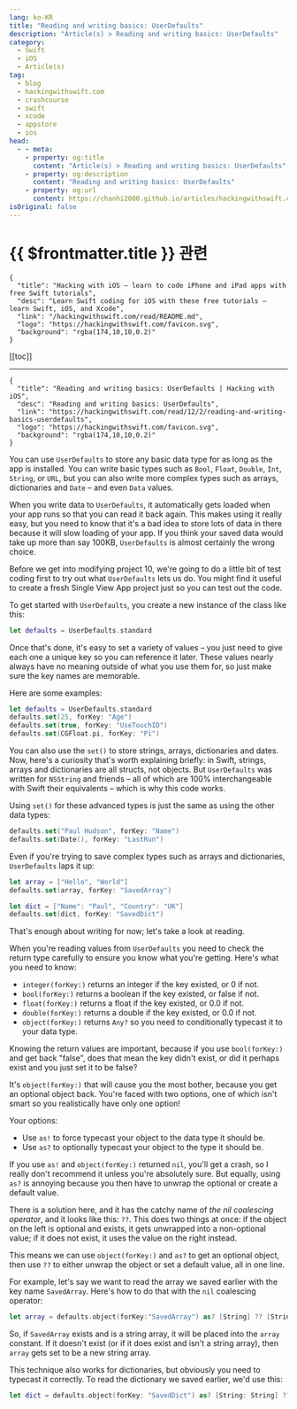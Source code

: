 ```yaml
---
lang: ko-KR
title: "Reading and writing basics: UserDefaults"
description: "Article(s) > Reading and writing basics: UserDefaults"
category:
  - Swift
  - iOS
  - Article(s)
tag: 
  - blog
  - hackingwithswift.com
  - crashcourse
  - swift
  - xcode
  - appstore
  - ios  
head:
  - - meta:
    - property: og:title
      content: "Article(s) > Reading and writing basics: UserDefaults"
    - property: og:description
      content: "Reading and writing basics: UserDefaults"
    - property: og:url
      content: https://chanhi2000.github.io/articles/hackingwithswift.com/read/12/02-reading-and-writing-basics-userdefaults.html
isOriginal: false
---
```


# {{ $frontmatter.title }} 관련

```component VPCard
{
  "title": "Hacking with iOS – learn to code iPhone and iPad apps with free Swift tutorials",
  "desc": "Learn Swift coding for iOS with these free tutorials – learn Swift, iOS, and Xcode",
  "link": "/hackingwithswift.com/read/README.md",
  "logo": "https://hackingwithswift.com/favicon.svg",
  "background": "rgba(174,10,10,0.2)"
}
```

[[toc]]

---

```component VPCard
{
  "title": "Reading and writing basics: UserDefaults | Hacking with iOS",
  "desc": "Reading and writing basics: UserDefaults",
  "link": "https://hackingwithswift.com/read/12/2/reading-and-writing-basics-userdefaults",
  "logo": "https://hackingwithswift.com/favicon.svg",
  "background": "rgba(174,10,10,0.2)"
}
```

<VidStack src="youtube/WHKLXI8baJk" />

You can use `UserDefaults` to store any basic data type for as long as the app is installed. You can write basic types such as `Bool`, `Float`, `Double`, `Int`, `String`, or `URL`, but you can also write more complex types such as arrays, dictionaries and `Date` – and even `Data` values.

When you write data to `UserDefaults`, it automatically gets loaded when your app runs so that you can read it back again. This makes using it really easy, but you need to know that it's a bad idea to store lots of data in there because it will slow loading of your app. If you think your saved data would take up more than say 100KB, `UserDefaults` is almost certainly the wrong choice.

Before we get into modifying project 10, we're going to do a little bit of test coding first to try out what `UserDefaults` lets us do. You might find it useful to create a fresh Single View App project just so you can test out the code.

To get started with `UserDefaults`, you create a new instance of the class like this:

```swift
let defaults = UserDefaults.standard
```

Once that's done, it's easy to set a variety of values – you just need to give each one a unique key so you can reference it later. These values nearly always have no meaning outside of what you use them for, so just make sure the key names are memorable.

Here are some examples:

```swift
let defaults = UserDefaults.standard
defaults.set(25, forKey: "Age")
defaults.set(true, forKey: "UseTouchID")
defaults.set(CGFloat.pi, forKey: "Pi")
```

You can also use the `set()` to store strings, arrays, dictionaries and dates. Now, here's a curiosity that's worth explaining briefly: in Swift, strings, arrays and dictionaries are all structs, not objects. But `UserDefaults` was written for `NSString` and friends – all of which are 100% interchangeable with Swift their equivalents – which is why this code works.

Using `set()` for these advanced types is just the same as using the other data types:

```swift
defaults.set("Paul Hudson", forKey: "Name")
defaults.set(Date(), forKey: "LastRun")
```

Even if you're trying to save complex types such as arrays and dictionaries, `UserDefaults` laps it up:

```swift
let array = ["Hello", "World"]
defaults.set(array, forKey: "SavedArray")

let dict = ["Name": "Paul", "Country": "UK"]
defaults.set(dict, forKey: "SavedDict")
```

That's enough about writing for now; let's take a look at reading.

When you're reading values from `UserDefaults` you need to check the return type carefully to ensure you know what you're getting. Here's what you need to know:


- `integer(forKey:)` returns an integer if the key existed, or 0 if not.
- `bool(forKey:)` returns a boolean if the key existed, or false if not.
- `float(forKey:)` returns a float if the key existed, or 0.0 if not.
- `double(forKey:)` returns a double if the key existed, or 0.0 if not.
- `object(forKey:)` returns `Any?` so you need to conditionally typecast it to your data type.

Knowing the return values are important, because if you use `bool(forKey:)` and get back "false", does that mean the key didn't exist, or did it perhaps exist and you just set it to be false?

It's `object(forKey:)` that will cause you the most bother, because you get an optional object back. You're faced with two options, one of which isn't smart so you realistically have only one option!

Your options:


- Use `as!` to force typecast your object to the data type it should be.
- Use `as?` to optionally typecast your object to the type it should be.

If you use `as!` and `object(forKey:)` returned `nil`, you'll get a crash, so I really don't recommend it unless you're absolutely sure. But equally, using `as?` is annoying because you then have to unwrap the optional or create a default value.

There is a solution here, and it has the catchy name of *the nil coalescing operator*, and it looks like this: `??`. This does two things at once: if the object on the left is optional and exists, it gets unwrapped into a non-optional value; if it does not exist, it uses the value on the right instead.

This means we can use `object(forKey:)` and `as?` to get an optional object, then use `??` to either unwrap the object or set a default value, all in one line.

For example, let's say we want to read the array we saved earlier with the key name `SavedArray`. Here's how to do that with the `nil` coalescing operator:

```swift
let array = defaults.object(forKey:"SavedArray") as? [String] ?? [String]()
```

So, if `SavedArray` exists and is a string array, it will be placed into the `array` constant. If it doesn't exist (or if it does exist and isn't a string array), then `array` gets set to be a new string array.

This technique also works for dictionaries, but obviously you need to typecast it correctly. To read the dictionary we saved earlier, we'd use this:

```swift
let dict = defaults.object(forKey: "SavedDict") as? [String: String] ?? [String: String]()
```

